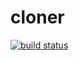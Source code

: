 cloner
======

[![build status](https://secure.travis-ci.org/WebReflection/cloner.svg)](http://travis-ci.org/WebReflection/cloner)

